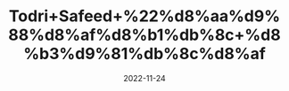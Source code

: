 ---
title: 'Todri+Safeed+%22%d8%aa%d9%88%d8%af%d8%b1%db%8c+%d8%b3%d9%81%db%8c%d8%af'
date: '2022-11-24' 
metatag: '' 
inventory: '0' 
draft: false 
# meta description 
shortDescripton: 'White+Tudri+Seeds%22++The+seeds+contain+mucilage%2c+a+fatty+oil%2c+two+crystalline+colouring+matters+and+a+volatile+oil+which+yields+methyl+isopropyl+and+4-methylthiobutyl+isothiocyanates.+Beta+%e2%80%93+sitosterol+is+present+in+fatty+oil.'
description: 'Seed+%d8%aa%d8%ae%d9%85++%d8%a8%db%8c%d8%ac'
longdescription: ''
tags: ''
brand: ''
subCategory: ''
unit: '10 gm-Pk'
sellCount: '0'
featured: False
# product Price
price: '30.0'
# Product Short Description
shortDescription: 'White+Tudri+Seeds%22++The+seeds+contain+mucilage%2c+a+fatty+oil%2c+two+crystalline+colouring+matters+and+a+volatile+oil+which+yields+methyl+isopropyl+and+4-methylthiobutyl+isothiocyanates.+Beta+%e2%80%93+sitosterol+is+present+in+fatty+oil.'
productID: '3A20B6A7-0C2D-ED11-9968-005056B3A416'
type: 'products'
category: 'Seed+%d8%aa%d8%ae%d9%85++%d8%a8%db%8c%d8%ac' 
thumnailproduct: 'https://eraconnect.blob.core.windows.net/product-images/aminsaddiquidawakhana/3A20B6A7-0C2D-ED11-9968-005056B3A416.webp' 
images:
  - image: 'https://eraconnect.blob.core.windows.net/product-images/aminsaddiquidawakhana/3A20B6A7-0C2D-ED11-9968-005056B3A416.webp'  
Variants:
---
